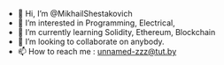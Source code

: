 - 👋 Hi, I’m @MikhailShestakovich
- 👀 I’m interested in Programming, Electrical, 
- 🌱 I’m currently learning Solidity, Ethereum, Blockchain
- 💞️ I’m looking to collaborate on anybody.
- 📫 How to reach me : unnamed-zzz@tut.by

<!---
MikhailShestakovich/MikhailShestakovich is a ✨ special ✨ repository because its `README.md` (this file) appears on your GitHub profile.
You can click the Preview link to take a look at your changes.
--->

